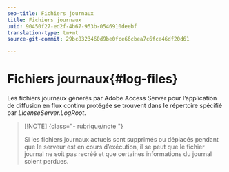```yaml
---
seo-title: Fichiers journaux
title: Fichiers journaux
uuid: 90450f27-ed2f-4b67-953b-0546910deebf
translation-type: tm+mt
source-git-commit: 29bc8323460d9be0fce66cbea7c6fce46df20d61

---
```



# Fichiers journaux{#log-files}

Les fichiers journaux générés par Adobe Access Server pour l’application de diffusion en flux continu protégée se trouvent dans le répertoire spécifié par *LicenseServer.LogRoot*.

>[!NOTE] {class=&quot;- rubrique/note &quot;}
>
>Si les fichiers journaux actuels sont supprimés ou déplacés pendant que le serveur est en cours d’exécution, il se peut que le fichier journal ne soit pas recréé et que certaines informations du journal soient perdues.

